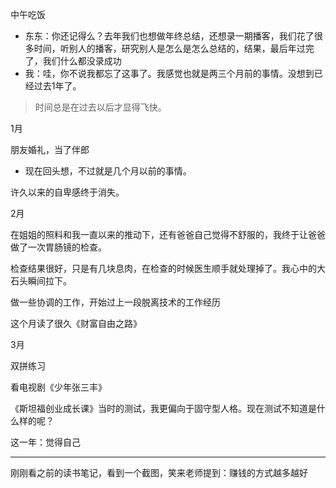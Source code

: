 中午吃饭

- 东东：你还记得么？去年我们也想做年终总结，还想录一期播客，我们花了很多时间，听别人的播客，研究别人是怎么是怎么总结的，结果，最后年过完了，我们什么都没录成功
- 我：哇，你不说我都忘了这事了。我感觉也就是两三个月前的事情。没想到已经过去1年了。

> 时间总是在过去以后才显得飞快。

1月

朋友婚礼，当了伴郎

- 现在回头想，不过就是几个月以前的事情。



许久以来的自卑感终于消失。



2月

在姐姐的照料和我一直以来的推动下，还有爸爸自己觉得不舒服的，我终于让爸爸做了一次胃肠镜的检查。

检查结果很好，只是有几块息肉，在检查的时候医生顺手就处理掉了。我心中的大石头瞬间拉下。



做一些协调的工作，开始过上一段脱离技术的工作经历



这个月读了很久《财富自由之路》





3月

双拼练习

看电视剧《少年张三丰》

《斯坦福创业成长课》当时的测试，我更偏向于固守型人格。现在测试不知道是什么样的呢？



这一年：觉得自己

----

刚刚看之前的读书笔记，看到一个截图，笑来老师提到：赚钱的方式越多越好





